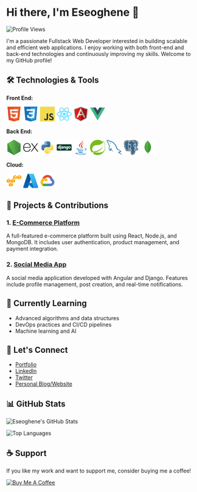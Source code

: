 
# Hi there, I'm Eseoghene 👋

![Profile Views](https://komarev.com/ghpvc/?username=eseoghene94&color=blue)

I'm a passionate Fullstack Web Developer interested in building scalable and efficient web applications. I enjoy working with both front-end and back-end technologies and continuously improving my skills. Welcome to my GitHub profile!

## 🛠️ Technologies & Tools

**Front End:**

<p align="left">
  <img src="https://raw.githubusercontent.com/devicons/devicon/master/icons/html5/html5-original.svg" alt="HTML5" width="40" height="40"/>
  <img src="https://raw.githubusercontent.com/devicons/devicon/master/icons/css3/css3-original.svg" alt="CSS3" width="40" height="40"/>
  <img src="https://raw.githubusercontent.com/devicons/devicon/master/icons/javascript/javascript-original.svg" alt="JavaScript" width="40" height="40"/>
  <img src="https://raw.githubusercontent.com/devicons/devicon/master/icons/react/react-original.svg" alt="React" width="40" height="40"/>
  <img src="https://raw.githubusercontent.com/devicons/devicon/master/icons/angularjs/angularjs-original.svg" alt="Angular" width="40" height="40"/>
  <img src="https://raw.githubusercontent.com/devicons/devicon/master/icons/vuejs/vuejs-original.svg" alt="Vue.js" width="40" height="40"/>
</p>

**Back End:**

<p align="left">
  <img src="https://raw.githubusercontent.com/devicons/devicon/master/icons/nodejs/nodejs-original.svg" alt="Node.js" width="40" height="40"/>
  <img src="https://raw.githubusercontent.com/devicons/devicon/master/icons/express/express-original.svg" alt="Express.js" width="40" height="40"/>
  <img src="https://raw.githubusercontent.com/devicons/devicon/master/icons/python/python-original.svg" alt="Python" width="40" height="40"/>
<!--   <img src="https://raw.githubusercontent.com/devicons/devicon/master/icons/django/django-original.svg" alt="Django" width="40" height="40"/> -->
  <img src="https://raw.githubusercontent.com/devicons/devicon/master/icons/django/django-original.svg" alt="Django" width="40" height="40"/>

  <img src="https://raw.githubusercontent.com/devicons/devicon/master/icons/java/java-original.svg" alt="Java" width="40" height="40"/>
  <img src="https://raw.githubusercontent.com/devicons/devicon/master/icons/spring/spring-original.svg" alt="Spring" width="40" height="40"/>
  <img src="https://raw.githubusercontent.com/devicons/devicon/master/icons/mysql/mysql-original.svg" alt="MySQL" width="40" height="40"/>
  <img src="https://raw.githubusercontent.com/devicons/devicon/master/icons/postgresql/postgresql-original.svg" alt="PostgreSQL" width="40" height="40"/>
  <img src="https://raw.githubusercontent.com/devicons/devicon/master/icons/mongodb/mongodb-original.svg" alt="MongoDB" width="40" height="40"/>
</p>

**Cloud:**

<p align="left">
  <img src="https://raw.githubusercontent.com/devicons/devicon/master/icons/amazonwebservices/amazonwebservices-original.svg" alt="Amazon AWS" width="40" height="40"/>
  <img src="https://raw.githubusercontent.com/devicons/devicon/master/icons/azure/azure-original.svg" alt="Microsoft Azure" width="40" height="40"/>
  <img src="https://raw.githubusercontent.com/devicons/devicon/master/icons/googlecloud/googlecloud-original.svg" alt="Google Cloud" width="40" height="40"/>
</p>

## 🔭 Projects & Contributions

### 1. [E-Commerce Platform](https://github.com/eseoghene94/e-commerce-platform)
A full-featured e-commerce platform built using React, Node.js, and MongoDB. It includes user authentication, product management, and payment integration.

### 2. [Social Media App](https://github.com/eseoghene94/social-media-app)
A social media application developed with Angular and Django. Features include profile management, post creation, and real-time notifications.

## 🌱 Currently Learning

- Advanced algorithms and data structures
- DevOps practices and CI/CD pipelines
- Machine learning and AI

## 💬 Let's Connect

- [Portfolio](https://eseoghenethedeveloper.vercel.app)
- [LinkedIn](https://www.linkedin.com/in/eseoghene94/)
- [Twitter](https://twitter.com/eseoghene94)
- [Personal Blog/Website](https://www.yourwebsite.com)

## 📊 GitHub Stats

![Eseoghene's GitHub Stats](https://github-readme-stats.vercel.app/api?username=eseoghene94&show_icons=true&theme=radical)

![Top Languages](https://github-readme-stats.vercel.app/api/top-langs/?username=eseoghene94&layout=compact&theme=radical)

## ☕ Support

If you like my work and want to support me, consider buying me a coffee!

[![Buy Me A Coffee](https://img.shields.io/badge/-Buy%20Me%20A%20Coffee-orange?style=flat&logo=buy-me-a-coffee)](https://www.buymeacoffee.com/eseoghene94)
